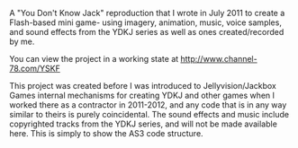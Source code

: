 A "You Don't Know Jack" reproduction that I wrote in July 2011 to create a Flash-based mini game- 
using imagery, animation, music, voice samples, and sound effects from the YDKJ series as well as ones created/recorded by me. 

You can view the project in a working state at http://www.channel-78.com/YSKF

This project was created before I was introduced to Jellyvision/Jackbox Games internal mechanisms for creating YDKJ and other games when
I worked there as a contractor in 2011-2012, and any code that is in any way similar to theirs is purely coincidental. The sound effects
and music include copyrighted tracks from the YDKJ series, and will not be made available here. This is simply to show the AS3 code
structure.
